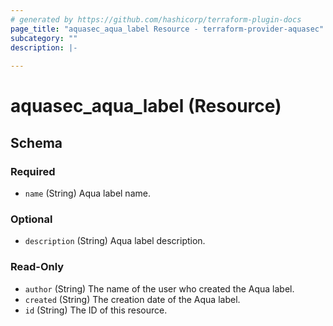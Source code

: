 ```yaml
---
# generated by https://github.com/hashicorp/terraform-plugin-docs
page_title: "aquasec_aqua_label Resource - terraform-provider-aquasec"
subcategory: ""
description: |-
  
---
```


# aquasec_aqua_label (Resource)





<!-- schema generated by tfplugindocs -->
## Schema

### Required

- `name` (String) Aqua label name.

### Optional

- `description` (String) Aqua label description.

### Read-Only

- `author` (String) The name of the user who created the Aqua label.
- `created` (String) The creation date of the Aqua label.
- `id` (String) The ID of this resource.

